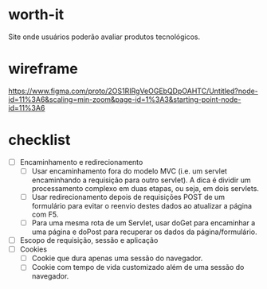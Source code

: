 # worth-it
Site onde usuários poderão avaliar produtos tecnológicos.

# wireframe
https://www.figma.com/proto/2OS1RIRgVeOGEbQDpOAHTC/Untitled?node-id=11%3A6&scaling=min-zoom&page-id=1%3A3&starting-point-node-id=11%3A6

# checklist

- [ ] Encaminhamento e redirecionamento
  - [ ] Usar encaminhamento fora do modelo MVC (i.e. um servlet encaminhando a requisição para outro servlet). A dica é dividir um processamento complexo em duas etapas, ou seja, em dois servlets.
  - [ ] Usar redirecionamento depois de requisições POST de um formulário para evitar o reenvio destes dados ao atualizar a página com F5.
  - [ ] Para uma mesma rota de um Servlet, usar doGet para encaminhar a uma página e doPost para recuperar os dados da página/formulário.
- [ ] Escopo de requisição, sessão e aplicação
- [ ] Cookies
  - [ ] Cookie que dura apenas uma sessão do navegador.
  - [ ] Cookie com tempo de vida customizado além de uma sessão do navegador.
